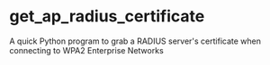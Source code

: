 # get_ap_radius_certificate
A quick Python program to grab a RADIUS server's certificate when connecting to WPA2 Enterprise Networks
